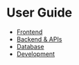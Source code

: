 # User Guide

- [Frontend](./1_frontend.md)
- [Backend & APIs](./2_backend.md)
- [Database](./3_database.md)
- [Development](./4_development.md)
